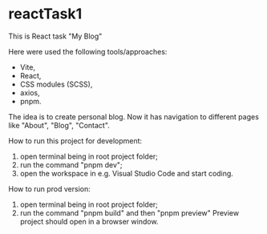 # reactTask1

This is React task "My Blog"

Here were used the following tools/approaches:
 - Vite,
 - React,
 - CSS modules (SCSS),
 - axios,
 - pnpm.
 
The idea is to create personal blog.
Now it has navigation to different pages like "About", "Blog", "Contact".
 
How to run this project for development:
  1. open terminal being in root project folder;
  2. run the command "pnpm dev";
  3. open the workspace in e.g. Visual Studio Code and start coding.

How to run prod version:
  1. open terminal being in root project folder;
  2. run the command "pnpm build" and then "pnpm preview"
Preview project should open in a browser window.
